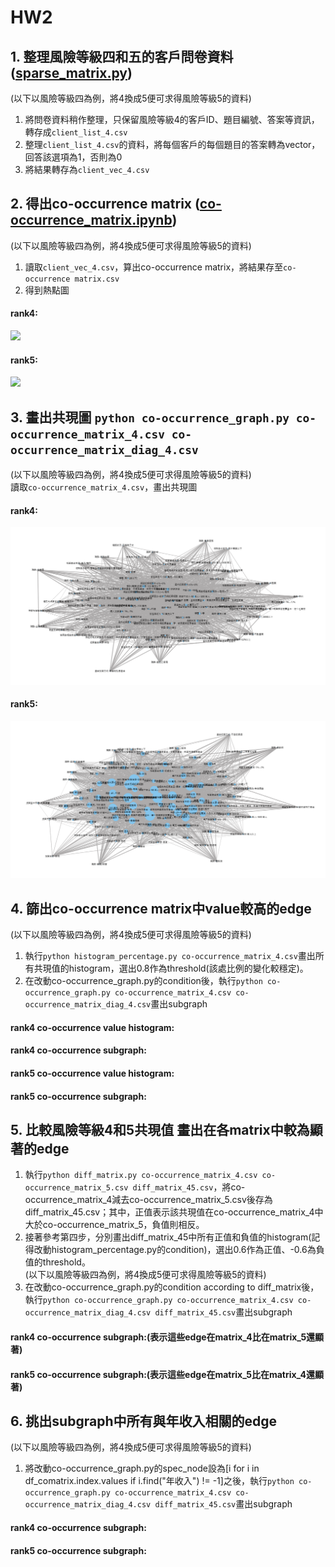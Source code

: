 # HW2
## 1. 整理風險等級四和五的客戶問卷資料 ([sparse_matrix.py](https://github.com/joe0123/Fintech-Text_Mining_and_Machine_Learning/blob/master/HW2/sparse_matrix.py))
(以下以風險等級四為例，將4換成5便可求得風險等級5的資料)  
1. 將問卷資料稍作整理，只保留風險等級4的客戶ID、題目編號、答案等資訊，轉存成`client_list_4.csv`
2. 整理`client_list_4.csv`的資料，將每個客戶的每個題目的答案轉為vector，回答該選項為1，否則為0
3. 將結果轉存為`client_vec_4.csv`

## 2. 得出co-occurrence matrix ([co-occurrence_matrix.ipynb](https://github.com/joe0123/Fintech-Text_Mining_and_Machine_Learning/blob/master/HW2/co-occurrence_matrix.ipynb))
(以下以風險等級四為例，將4換成5便可求得風險等級5的資料)  
1. 讀取`client_vec_4.csv`，算出co-occurrence matrix，將結果存至`co-occurrence matrix.csv`
2. 得到熱點圖  

#### rank4:  
![](https://github.com/joe0123/Fintech-Text_Mining_and_Machine_Learning/blob/master/HW2/heatmap_output_4.png)
#### rank5:
![](https://github.com/joe0123/Fintech-Text_Mining_and_Machine_Learning/blob/master/HW2/heatmap_output_5.png)

## 3. 畫出共現圖 `python co-occurrence_graph.py co-occurrence_matrix_4.csv co-occurrence_matrix_diag_4.csv`
(以下以風險等級四為例，將4換成5便可求得風險等級5的資料)  
讀取`co-occurrence_matrix_4.csv`，畫出共現圖  
#### rank4:  
![](https://github.com/joe0123/Fintech-Text_Mining_and_Machine_Learning/blob/master/HW2/graph_4.png)
#### rank5:  
![](https://github.com/joe0123/Fintech-Text_Mining_and_Machine_Learning/blob/master/HW2/graph_5.png)

## 4. 篩出co-occurrence matrix中value較高的edge 
(以下以風險等級四為例，將4換成5便可求得風險等級5的資料)  
1. 執行`python histogram_percentage.py co-occurrence_matrix_4.csv`畫出所有共現值的histogram，選出0.8作為threshold(該處比例的變化較穩定)。  
2. 在改動co-occurrence_graph.py的condition後，執行`python co-occurrence_graph.py co-occurrence_matrix_4.csv co-occurrence_matrix_diag_4.csv`畫出subgraph  

#### rank4 co-occurrence value histogram:
#### rank4 co-occurrence subgraph:  
#### rank5 co-occurrence value histogram:  
#### rank5 co-occurrence subgraph:  

## 5. 比較風險等級4和5共現值 畫出在各matrix中較為顯著的edge
1. 執行`python diff_matrix.py co-occurrence_matrix_4.csv co-occurrence_matrix_5.csv diff_matrix_45.csv`，將co-occurrence_matrix_4減去co-occurrence_matrix_5.csv後存為diff_matrix_45.csv；其中，正值表示該共現值在co-occurrence_matrix_4中大於co-occurrence_matrix_5，負值則相反。  
2. 接著參考第四步，分別畫出diff_matrix_45中所有正值和負值的histogram(記得改動histogram_percentage.py的condition)，選出0.6作為正值、-0.6為負值的threshold。  
(以下以風險等級四為例，將4換成5便可求得風險等級5的資料)  
3. 在改動co-occurrence_graph.py的condition according to diff_matrix後，執行`python co-occurrence_graph.py co-occurrence_matrix_4.csv co-occurrence_matrix_diag_4.csv diff_matrix_45.csv`畫出subgraph  

#### rank4 co-occurrence subgraph:(表示這些edge在matrix_4比在matrix_5還顯著)  

#### rank5 co-occurrence subgraph:(表示這些edge在matrix_5比在matrix_4還顯著)  

## 6. 挑出subgraph中所有與年收入相關的edge
(以下以風險等級四為例，將4換成5便可求得風險等級5的資料)  
1. 將改動co-occurrence_graph.py的spec_node設為\[i for i in df_comatrix.index.values if i.find("年收入") != -1\]之後，執行`python co-occurrence_graph.py co-occurrence_matrix_4.csv co-occurrence_matrix_diag_4.csv diff_matrix_45.csv`畫出subgraph  

#### rank4 co-occurrence subgraph:  
#### rank5 co-occurrence subgraph:  
